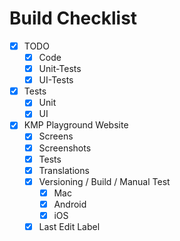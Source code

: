 # Build Checklist
- [x] TODO
  - [x] Code
  - [x] Unit-Tests
  - [x] UI-Tests
- [x] Tests
  - [x] Unit
  - [x] UI
- [x] KMP Playground Website
  - [x] Screens
  - [x] Screenshots
  - [x] Tests
  - [x] Translations
  - [x] Versioning / Build / Manual Test
    - [x] Mac
    - [x] Android
    - [x] iOS
  - [x] Last Edit Label
